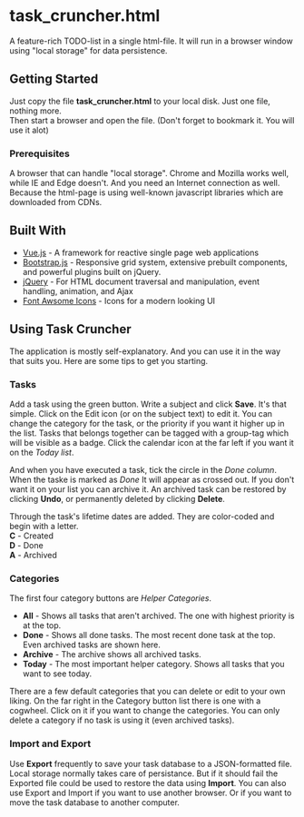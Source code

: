 # task_cruncher.html
A feature-rich TODO-list in a single html-file. It will run in a browser window using "local storage" for data persistence.

## Getting Started

Just copy the file <b>task_cruncher.html</b> to your local disk. Just one file, nothing more.  
Then start a browser and open the file. (Don't forget to bookmark it. You will use it alot)

### Prerequisites

A browser that can handle "local storage". Chrome and Mozilla works well, while IE and Edge doesn't.
And you need an Internet connection as well. Because the html-page is using well-known javascript libraries which are downloaded from CDNs.


## Built With

* [Vue.js](https://vuejs.org/) - A framework for reactive single page web applications
* [Bootstrap.js](https://getbootstrap.com/) - Responsive grid system, extensive prebuilt components, and powerful plugins built on jQuery.
* [jQuery](https://jquery.com/) - For HTML document traversal and manipulation, event handling, animation, and Ajax
* [Font Awsome Icons](https://fontawesome.com/) - Icons for a modern looking UI

## Using Task Cruncher

The application is mostly self-explanatory. And you can use it in the way that suits you.
Here are some tips to get you starting.

### Tasks

Add a task using the green button. Write a subject and click <b>Save</b>. It's that simple.
Click on the Edit icon (or on the subject text) to edit it.
You can change the category for the task, or the priority if you want it higher up in the list.
Tasks that belongs together can be tagged with a group-tag which will be visible as a badge.
Click the calendar icon at the far left if you want it on the <i>Today list</i>.

And when you have executed a task, tick the circle in the <i>Done column</i>.
When the taske is marked as <i>Done</i> It will appear as crossed out. If you don't want it on your list you can archive it.
An archived task can be restored by clicking <b>Undo</b>, or permanently deleted by clicking <b>Delete</b>.

Through the task's lifetime dates are added. They are color-coded and begin with a letter.  
<b>C</b> - Created  
<b>D</b> - Done  
<b>A</b> - Archived  

### Categories

The first four category buttons are <i>Helper Categories</i>.
* <b>All</b> - Shows all tasks that aren't archived. The one with highest priority is at the top.
* <b>Done</b> - Shows all done tasks. The most recent done task at the top. Even archived tasks are shown here.
* <b>Archive</b> - The archive shows all archived tasks.
* <b>Today</b> - The most important helper category. Shows all tasks that you want to see today.

There are a few default categories that you can delete or edit to your own liking.
On the far right in the Category button list there is one with a cogwheel. Click on it if you want to change the categories.
You can only delete a category if no task is using it (even archived tasks).

### Import and Export

Use <b>Export</b> frequently to save your task database to a JSON-formatted file. Local storage normally takes care of persistance. But if it should fail the Exported file could be used to restore the data using <b>Import</b>.
You can also use Export and Import if you want to use another browser. Or if you want to move the task database to another computer.

